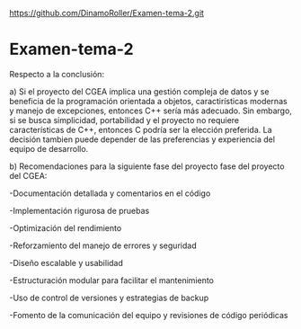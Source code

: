 https://github.com/DinamoRoller/Examen-tema-2.git
# Examen-tema-2

Respecto a la conclusión:

a) Si el proyecto del CGEA implica una gestión compleja de datos y se beneficia de la programación orientada a objetos, caractirísticas modernas y manejo de excepciones, entonces C++ sería más adecuado. Sin embargo, si se busca simplicidad, portabilidad y el proyecto no requiere características de C++, entonces C podría ser la elección preferida. La decisión tambien puede depender de las preferencias y experiencia del equipo de desarrollo.

b) Recomendaciones para la siguiente fase del proyecto fase del proyecto del CGEA:

-Documentación detallada y comentarios en el código

-Implementación rigurosa de pruebas

-Optimización del rendimiento

-Reforzamiento del manejo de errores y seguridad

-Diseño escalable y usabilidad

-Estructuración modular para facilitar el mantenimiento

-Uso de control de versiones y estrategias de backup

-Fomento de la comunicación del equipo y revisiones de código periódicas

